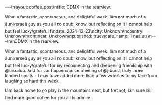 ---\nlayout: coffee_post\ntitle: CDMX in the rearview.

What a fantastic, spontaneous, and delightful week. Iâm not much of a âuniverseâ guy as you all no doubt know, but reflecting on it I cannot help but feel lucky/grateful f\ndate: 2024-12-23\ncity: Unknown\ncountry: Unknown\ncontinent: Unknown\npublished: true\ncafe_name: Tinaaluu.\n---\n\nCDMX in the rearview.

What a fantastic, spontaneous, and delightful week. Iâm not much of a âuniverseâ guy as you all no doubt know, but reflecting on it I cannot help but feel lucky/grateful for my reconnecting and deepening friendship with @tinaaluu. And for our happenstance meeting of @j.bund, truly three kindred spirits - I may have added more than a few wrinkles to my face from laughing so hard this week.

Iâm back home to go play in the mountains next, but fret not, Iâm sure Iâll find more good coffee for you all to admire.
